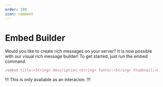 ```yaml
---
order: 100
icon: comment
---
```


# Embed Builder

Would you like to create rich messages on your server? It is now possible with our visual rich message builder! To get started, just run the embed command.

```javascript
/embed title:<String> description:<String> footer:<String> thumbnail:<URL> image:<URL> 
```

!!!
This is only avaliable as an interacion.
!!!